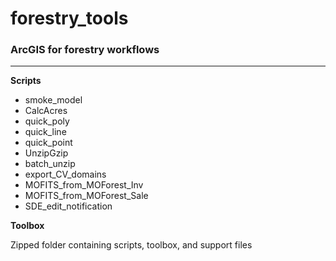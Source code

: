 # forestry_tools
### ArcGIS for forestry workflows
---
**Scripts**
* smoke_model
* CalcAcres
* quick_poly
* quick_line
* quick_point
* UnzipGzip
* batch_unzip
* export_CV_domains
* MOFITS_from_MOForest_Inv
* MOFITS_from_MOForest_Sale
* SDE_edit_notification

**Toolbox**

Zipped folder containing scripts, toolbox, and support files
